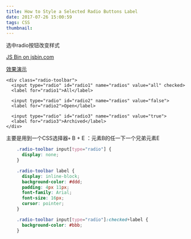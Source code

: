 ```yaml
---
title: How to Style a Selected Radio Buttons Label
date: 2017-07-26 15:00:59
tags: CSS
thumbnail:
---
```

选中radio按钮改变样式

<a class="jsbin-embed" href="http://jsbin.com/katemofega/2/embed?output">JS Bin on jsbin.com</a><script src="http://static.jsbin.com/js/embed.min.js?4.0.4"></script>

[效果演示](http://jsbin.com/katemofega/2/edit?html,css,output)

```markup
<div class="radio-toolbar">
  <input type="radio" id="radio1" name="radios" value="all" checked>
  <label for="radio1">All</label>

  <input type="radio" id="radio2" name="radios" value="false">
  <label for="radio2">Open</label>

  <input type="radio" id="radio3" name="radios" value="true">
  <label for="radio3">Archived</label>
</div>
```

主要是用到一个CSS选择器`+` 
B + E ：元素B的任一下一个兄弟元素E

```css
    .radio-toolbar input[type="radio"] {
      display: none;
    }

    .radio-toolbar label {
      display: inline-block;
      background-color: #ddd;
      padding: 4px 11px;
      font-family: Arial;
      font-size: 16px;
      cursor: pointer;
    }

    .radio-toolbar input[type="radio"]:checked+label {
      background-color: #bbb;
    }
```


